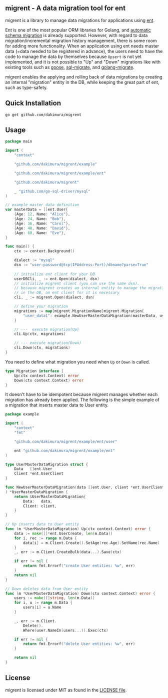 ## migrent - A data migration tool for ent

migrent is a library to manage data migrations for applications using [ent](https://github.com/ent/ent).

Ent is one of the most popular ORM libraries for Golang, and [automatic schema migration](https://entgo.io/docs/migrate) is already supported.
However, with regard to data migration/incremental migration history management, there is some room for adding more functionality.
When an application using ent needs master data (=data needed to be registered in advance), the users need to have the code to manage the data by themselves because `Upsert` is not yet implemented, and it is not possible to "Up" and "Down" migrations like with
existing tools such as [goose](https://github.com/pressly/goose), [sql-migrate](https://github.com/rubenv/sql-migrate),
and [golang-migrate](https://github.com/golang-migrate/migrate).

migrent enables the applying and rolling back of data migrations by creating an internal "migration" entity in the DB, while
keeping the great part of ent, such as type-safety.

## Quick Installation

```console
go get github.com/dakimura/migrent
```

## Usage

```go
package main

import (
	"context"

	"github.com/dakimura/migrent/example"

	"github.com/dakimura/migrent/example/ent"

	"github.com/dakimura/migrent"

	_ "github.com/go-sql-driver/mysql"
)

// example master data definition 
var masterData = []ent.User{
	{Age: 12, Name: "Alice"},
	{Age: 24, Name: "Bob"},
	{Age: 36, Name: "Carol"},
	{Age: 48, Name: "David"},
	{Age: 60, Name: "Eve"},
}

func main() {
	ctx := context.Background()

	dialect := "mysql"
	dsn := "user:password@tcp(IPAddress:Port)/dbname?parse=True"
	
	// initialize ent client for your DB
	userDBCli, _ := ent.Open(dialect, dsn)
	// initialize migrent client (you can use the same dsn).
	// because migrent creates an internal entity to manage the migration history
	// in the DB, an ent client for it is necessary
	cli, _ := migrent.Open(dialect, dsn)

	// define your migration
	migrations := map[migrent.MigrationName]migrent.Migration{
		"user_data1": example.NewUserMasterDataMigration(masterData, userDBCli.User),
	}

	// ---  execute migration(Up)
	cli.Up(ctx, migrations)

	// --- execute migration(Down)
	cli.Down(ctx, migrations)
}

```

You need to define what migration you need when `Up` or `Down` is called.
```go
type Migration interface {
	Up(ctx context.Context) error
	Down(ctx context.Context) error
}
```

It doesn't have to be idempotent because migrent manages whether each migration has already been applied.
The following is the simple example of a migration that inserts master data to User entity.

```go
package example

import (
	"context"
	"fmt"

	"github.com/dakimura/migrent/example/ent/user"

	ent "github.com/dakimura/migrent/example/ent"
)

type UserMasterDataMigration struct {
	Data   []ent.User
	Client *ent.UserClient
}

func NewUserMasterDataMigration(data []ent.User, client *ent.UserClient,
) *UserMasterDataMigration {
	return &UserMasterDataMigration{
		Data:   data,
		Client: client,
	}
}

// Up inserts data to User entity
func (m *UserMasterDataMigration) Up(ctx context.Context) error {
	data := make([]*ent.UserCreate, len(m.Data))
	for i, rec := range m.Data {
		data[i] = m.Client.Create().SetAge(rec.Age).SetName(rec.Name)
	}
	_, err := m.Client.CreateBulk(data...).Save(ctx)

	if err != nil {
		return fmt.Errorf("create User entities: %w", err)
	}
	return nil
}

// Down deletes data from User entity
func (m *UserMasterDataMigration) Down(ctx context.Context) error {
	users := make([]string, len(m.Data))
	for i, u := range m.Data {
		users[i] = u.Name
	}

	_, err := m.Client.
		Delete().
		Where(user.NameIn(users...)).Exec(ctx)

	if err != nil {
		return fmt.Errorf("delete User entities: %w", err)
	}

	return nil
}
```

## License

migrent is licensed under MIT as found in the [LICENSE file](LICENSE).
